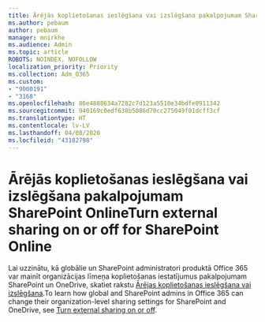 ```yaml
---
title: Ārējās koplietošanas ieslēgšana vai izslēgšana pakalpojumam SharePoint Online
ms.author: pebaum
author: pebaum
manager: mnirkhe
ms.audience: Admin
ms.topic: article
ROBOTS: NOINDEX, NOFOLLOW
localization_priority: Priority
ms.collection: Adm_O365
ms.custom:
- "9000191"
- "3168"
ms.openlocfilehash: 86e4888634a7282c7d123a5510e34bdfe0911342
ms.sourcegitcommit: 940169c0edf638b5086d70cc275049f01dcff3cf
ms.translationtype: HT
ms.contentlocale: lv-LV
ms.lasthandoff: 04/08/2020
ms.locfileid: "43182798"
---
```

# <a name="turn-external-sharing-on-or-off-for-sharepoint-online"></a><span data-ttu-id="0593e-102">Ārējās koplietošanas ieslēgšana vai izslēgšana pakalpojumam SharePoint Online</span><span class="sxs-lookup"><span data-stu-id="0593e-102">Turn external sharing on or off for SharePoint Online</span></span>

<span data-ttu-id="0593e-103">Lai uzzinātu, kā globālie un SharePoint administratori produktā Office 365 var mainīt organizācijas līmeņa koplietošanas iestatījumus pakalpojumam SharePoint un OneDrive, skatiet rakstu [Ārējas koplietošanas ieslēgšana vai izslēgšana](https://docs.microsoft.com/sharepoint/turn-external-sharing-on-or-off).</span><span class="sxs-lookup"><span data-stu-id="0593e-103">To learn how global and SharePoint admins in Office 365 can change their organization-level sharing settings for SharePoint and OneDrive, see  [Turn external sharing on or off](https://docs.microsoft.com/sharepoint/turn-external-sharing-on-or-off).</span></span>
